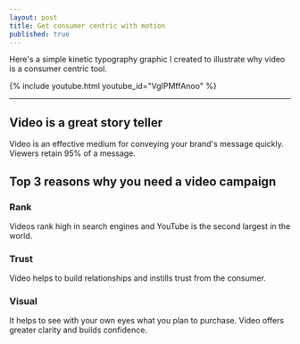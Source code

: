 ```yaml
---
layout: post
title: Get consumer centric with motion
published: true
---
```


Here's a simple kinetic typography graphic I created to illustrate why video is a consumer centric tool.

{% include youtube.html youtube_id="VgIPMffAnoo" %}

---

## Video is a great story teller

Video is an effective medium for conveying your brand's message quickly. Viewers retain 95% of a message.

## Top 3 reasons why you need a video campaign

### Rank
Videos rank high in search engines and YouTube is the second largest in the world.

### Trust
Video helps to build relationships and instills trust from the consumer.

### Visual
It helps to see with your own eyes what you plan to purchase. Video offers greater clarity and builds confidence.
